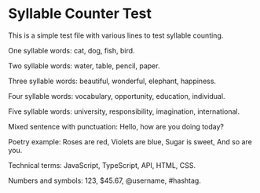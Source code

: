 # Syllable Counter Test

This is a simple test file with various lines to test syllable counting.

One syllable words: cat, dog, fish, bird.

Two syllable words: water, table, pencil, paper.

Three syllable words: beautiful, wonderful, elephant, happiness.

Four syllable words: vocabulary, opportunity, education, individual.

Five syllable words: university, responsibility, imagination, international.

Mixed sentence with punctuation: Hello, how are you doing today?

Poetry example:
Roses are red,
Violets are blue,
Sugar is sweet,
And so are you.

Technical terms: JavaScript, TypeScript, API, HTML, CSS.

Numbers and symbols: 123, $45.67, @username, #hashtag.

